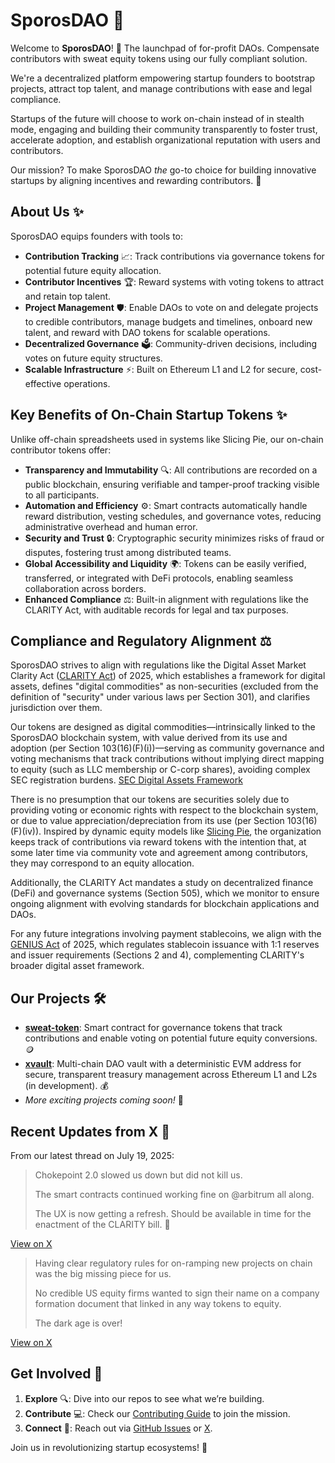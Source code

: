 
# SporosDAO 🌱

Welcome to **SporosDAO**! 🚀 The launchpad of for-profit DAOs. Compensate contributors with sweat equity tokens using our fully compliant solution. 

We're a decentralized platform empowering startup founders to bootstrap projects, attract top talent, and manage contributions with ease and legal compliance. 

Startups of the future will choose to work on-chain instead of in stealth mode, engaging and building their community transparently to foster trust, accelerate adoption, and establish organizational reputation with users and contributors. 

Our mission? To make SporosDAO *the* go-to choice for building innovative startups by aligning incentives and rewarding contributors. 💪

## About Us ✨

SporosDAO equips founders with tools to:
- **Contribution Tracking** 📈: Track contributions via governance tokens for potential future equity allocation.
- **Contributor Incentives** 🏆: Reward systems with voting tokens to attract and retain top talent.
- **Project Management** 🛡️: Enable DAOs to vote on and delegate projects to credible contributors, manage budgets and timelines, onboard new talent, and reward with DAO tokens for scalable operations.
- **Decentralized Governance** 🗳️: Community-driven decisions, including votes on future equity structures.
- **Scalable Infrastructure** ⚡️: Built on Ethereum L1 and L2 for secure, cost-effective operations.

## Key Benefits of On-Chain Startup Tokens ✨

Unlike off-chain spreadsheets used in systems like Slicing Pie, our on-chain contributor tokens offer:
- **Transparency and Immutability** 🔍: All contributions are recorded on a public blockchain, ensuring verifiable and tamper-proof tracking visible to all participants.
- **Automation and Efficiency** ⚙️: Smart contracts automatically handle reward distribution, vesting schedules, and governance votes, reducing administrative overhead and human error.
- **Security and Trust** 🔒: Cryptographic security minimizes risks of fraud or disputes, fostering trust among distributed teams.
- **Global Accessibility and Liquidity** 🌍: Tokens can be easily verified, transferred, or integrated with DeFi protocols, enabling seamless collaboration across borders.
- **Enhanced Compliance** ⚖️: Built-in alignment with regulations like the CLARITY Act, with auditable records for legal and tax purposes.

## Compliance and Regulatory Alignment ⚖️

SporosDAO strives to align with regulations like the Digital Asset Market Clarity Act ([CLARITY Act](https://financialservices.house.gov/uploadedfiles/052925_clarity_act.pdf)) of 2025, which establishes a framework for digital assets, defines "digital commodities" as non-securities (excluded from the definition of "security" under various laws per Section 301), and clarifies jurisdiction over them.

Our tokens are designed as digital commodities—intrinsically linked to the SporosDAO blockchain system, with value derived from its use and adoption (per Section 103(16)(F)(i))—serving as community governance and voting mechanisms that track contributions without implying direct mapping to equity (such as LLC membership or C-corp shares), avoiding complex SEC registration burdens.
[SEC Digital Assets Framework](https://www.sec.gov/corpfin/framework-investment-contract-analysis-digital-assets) 

There is no presumption that our tokens are securities solely due to providing voting or economic rights with respect to the blockchain system, or due to value appreciation/depreciation from its use (per Section 103(16)(F)(iv)). 
Inspired by dynamic equity models like [Slicing Pie](https://slicingpie.com/), the organization keeps track of contributions via reward tokens with the intention that, at some later time via community vote and agreement among contributors, they may correspond to an equity allocation.

Additionally, the CLARITY Act mandates a study on decentralized finance (DeFi) and governance systems (Section 505), which we monitor to ensure ongoing alignment with evolving standards for blockchain applications and DAOs. 

For any future integrations involving payment stablecoins, we align with the [GENIUS Act](https://www.congress.gov/119/bills/s394/BILLS-119s394is.pdf) of 2025, which regulates stablecoin issuance with 1:1 reserves and issuer requirements (Sections 2 and 4), complementing CLARITY's broader digital asset framework.

## Our Projects 🛠️

- **[sweat-token](https://github.com/SporosDAO/sweat-token)**: Smart contract for governance tokens that track contributions and enable voting on potential future equity conversions. 🪙
- **[xvault](https://github.com/SporosDAO/xvault)**: Multi-chain DAO vault with a deterministic EVM address for secure, transparent treasury management across Ethereum L1 and L2s (in development). 💰
- *More exciting projects coming soon!* 🌟

## Recent Updates from X 📢

From our latest thread on July 19, 2025:

> Chokepoint 2.0 slowed us down but did not kill us. 
> 
> The smart contracts continued working fine on @arbitrum all along. 
> 
> The UX is now getting a refresh. 
> Should be available in time for the enactment of the CLARITY bill. 🧵

[View on X](https://x.com/SporosDAO/status/1946643064233111861)

> Having clear regulatory rules for on-ramping new projects on chain was the big missing piece for us. 
> 
> No credible US equity firms wanted to sign their name on a company formation document that linked in any way tokens to equity. 
> 
> The dark age is over!

[View on X](https://x.com/SporosDAO/status/1946645443779133537)

## Get Involved 🤝

1. **Explore** 🔍: Dive into our repos to see what we’re building.
2. **Contribute** 💻: Check our [Contributing Guide](https://github.com/SporosDAO/.github/blob/main/CONTRIBUTING.md) to join the mission.
3. **Connect** 📢: Reach out via [GitHub Issues](https://github.com/SporosDAO/.github/issues) or [X](https://x.com/sporosdao).

Join us in revolutionizing startup ecosystems! 🚀
